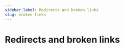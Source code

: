 ```yaml
---
sidebar_label: Redirects and broken links
slug: broken-links
---
```


# Redirects and broken links



